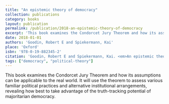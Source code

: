 ```yaml
---
title: "An epistemic theory of democracy"
collection: publications
category: books
layout: publication
permalink: /publication/2018-an-epistemic-theory-of-democracy
excerpt: 'This book examines the Condorcet Jury Theorem and how its assumptions can be applicable to the real world. It will use the theorem to assess various familiar political practices and alternative instit...'
date: 2018-01-01
authors: 'Goodin, Robert E and Spiekermann, Kai'
place: 'Oxford'
isbn: '978-0-19-882345-2'
citation: 'Goodin, Robert E and Spiekermann, Kai. <em>An epistemic theory of democracy</em>. Oxford: Oxford University Press,  (2018).'
tags: ["democracy", "political-theory"]
---
```


This book examines the Condorcet Jury Theorem and how its assumptions can be applicable to the real world. It will use the theorem to assess various familiar political practices and alternative institutional arrangements, revealing how best to take advantage of the truth-tracking potential of majoritarian democracy.